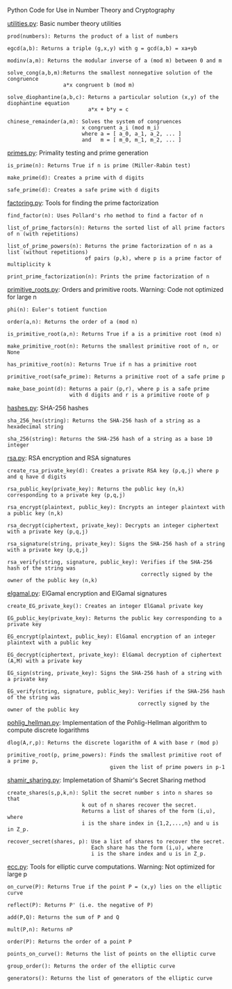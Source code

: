 Python Code for Use in Number Theory and Cryptography 


[utilities.py](code/utilities.py): Basic number theory utilities

    prod(numbers): Returns the product of a list of numbers

    egcd(a,b): Returns a triple (g,x,y) with g = gcd(a,b) = xa+yb

    modinv(a,m): Returns the modular inverse of a (mod m) between 0 and m

    solve_cong(a,b,m):Returns the smallest nonnegative solution of the congruence
                      a*x congruent b (mod m)
    
    solve_diophantine(a,b,c): Returns a particular solution (x,y) of the diophantine equation
                              a*x + b*y = c
    
    chinese_remainder(a,m): Solves the system of congruences 
                            x congruent a_i (mod m_i)
                            where a = [ a_0, a_1, a_2, ... ]
                            and   m = [ m_0, m_1, m_2, ... ] 
                    

[primes.py](code/primes.py): Primality testing and prime generation

    is_prime(n): Returns True if n is prime (Miller-Rabin test)
    
    make_prime(d): Creates a prime with d digits

    safe_prime(d): Creates a safe prime with d digits


[factoring.py](code/factoring.py): Tools for finding the prime factorization

    find_factor(n): Uses Pollard's rho method to find a factor of n

    list_of_prime_factors(n): Returns the sorted list of all prime factors of n (with repetitions)

    list_of_prime_powers(n): Returns the prime factorization of n as a list (without repetitions)
                             of pairs (p,k), where p is a prime factor of multiplicity k

    print_prime_factorization(n): Prints the prime factorization of n


[primitive_roots.py](code/primitive_roots.py): Orders and primitive roots. Warning: Code not optimized for large n

    phi(n): Euler's totient function
    
    order(a,n): Returns the order of a (mod n)

    is_primitive_root(a,n): Returns True if a is a primitive root (mod n)

    make_primitive_root(n): Returns the smallest primitive root of n, or None

    has_primitive_root(n): Returns True if n has a primitive root

    primitive_root(safe_prime): Returns a primitive root of a safe prime p
    
    make_base_point(d): Returns a pair (p,r), where p is a safe prime
                        with d digits and r is a primitive roote of p


[hashes.py](code/hashes.py): SHA-256 hashes

    sha_256_hex(string): Returns the SHA-256 hash of a string as a hexadecimal string  

    sha_256(string): Returns the SHA-256 hash of a string as a base 10 integer


[rsa.py](code/rsa.py): RSA encryption and RSA signatures

    create_rsa_private_key(d): Creates a private RSA key (p,q,j) where p and q have d digits

    rsa_public_key(private_key): Returns the public key (n,k) corresponding to a private key (p,q,j)
    
    rsa_encrypt(plaintext, public_key): Encrypts an integer plaintext with a public key (n,k)
    
    rsa_decrypt(ciphertext, private_key): Decrypts an integer ciphertext with a private key (p,q,j)
    
    rsa_signature(string, private_key): Signs the SHA-256 hash of a string with a private key (p,q,j)
    
    rsa_verify(string, signature, public_key): Verifies if the SHA-256 hash of the string was
                                               correctly signed by the owner of the public key (n,k)


[elgamal.py](code/elgamal.py): ElGamal encryption and ElGamal signatures

    create_EG_private_key(): Creates an integer ElGamal private key
    
    EG_public_key(private_key): Returns the public key corresponding to a private key

    EG_encrypt(plaintext, public_key): ElGamal encryption of an integer plaintext with a public key
    
    EG_decrypt(ciphertext, private_key): ElGamal decryption of ciphertext (A,M) with a private key

    EG_sign(string, private_key): Signs the SHA-256 hash of a string with a private key
    
    EG_verify(string, signature, public_key): Verifies if the SHA-256 hash of the string was
                                              correctly signed by the owner of the public key


[pohlig_hellman.py](code/pohlig_hellman.py): Implementation of the Pohlig-Hellman algorithm to compute discrete logarithms

    dlog(A,r,p): Returns the discrete logarithm of A with base r (mod p)

    primitive_root(p, prime_powers): Finds the smallest primitive root of a prime p,
                                     given the list of prime powers in p-1


[shamir_sharing.py](code/shamir_sharing.py): Implemetation of Shamir's Secret Sharing method

    create_shares(s,p,k,n): Split the secret number s into n shares so that
                            k out of n shares recover the secret.
                            Returns a list of shares of the form (i,u), where
                            i is the share index in {1,2,...,n} and u is in Z_p. 
    
    recover_secret(shares, p): Use a list of shares to recover the secret.
                               Each share has the form (i,u), where
                               i is the share index and u is in Z_p.


[ecc.py](code/ecc.py): Tools for elliptic curve computations. Warning: Not optimized for large p

    on_curve(P): Returns True if the point P = (x,y) lies on the elliptic curve
    
    reflect(P): Returns P' (i.e. the negative of P)
    
    add(P,Q): Returns the sum of P and Q
    
    mult(P,n): Returns nP

    order(P): Returns the order of a point P
    
    points_on_curve(): Returns the list of points on the elliptic curve
                    
    group_order(): Returns the order of the elliptic curve

    generators(): Returns the list of generators of the elliptic curve
